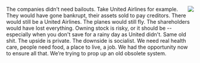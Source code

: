 <img src="http://scripting.com/images/2020/03/29/unitedLogoOld.png" border="0" align="right">The companies didn’t need bailouts. Take United Airlines for example. They would have gone bankrupt, their assets sold to pay creditors. There would still be a United Airlines. The planes would still fly. The shareholders would have lost everything. Owning stock is risky, or it should be -- especially when you don't save for a rainy day as United didn't. Same old shit. The upside is private. The downside is socialist. We need real health care, people need food, a place to live, a job. We had the opportunity now to ensure all that. We’re trying to prop up an old obsolete system.
